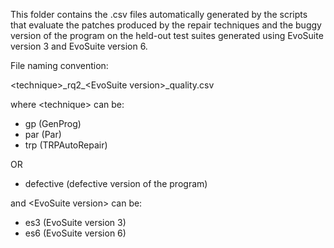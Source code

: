 This folder contains the .csv files automatically generated by the scripts
that evaluate the patches produced by the repair techniques and the buggy version
of the program on the held-out test suites generated using EvoSuite version 3 
and EvoSuite version 6. 

File naming convention:

\<technique\>\_rq2\_\<EvoSuite version\>_quality.csv

where \<technique\> can be:
- gp (GenProg)
- par (Par)
- trp (TRPAutoRepair)

OR

- defective (defective version of the program)

and \<EvoSuite version\> can be:
- es3 (EvoSuite version 3)
- es6 (EvoSuite version 6)
